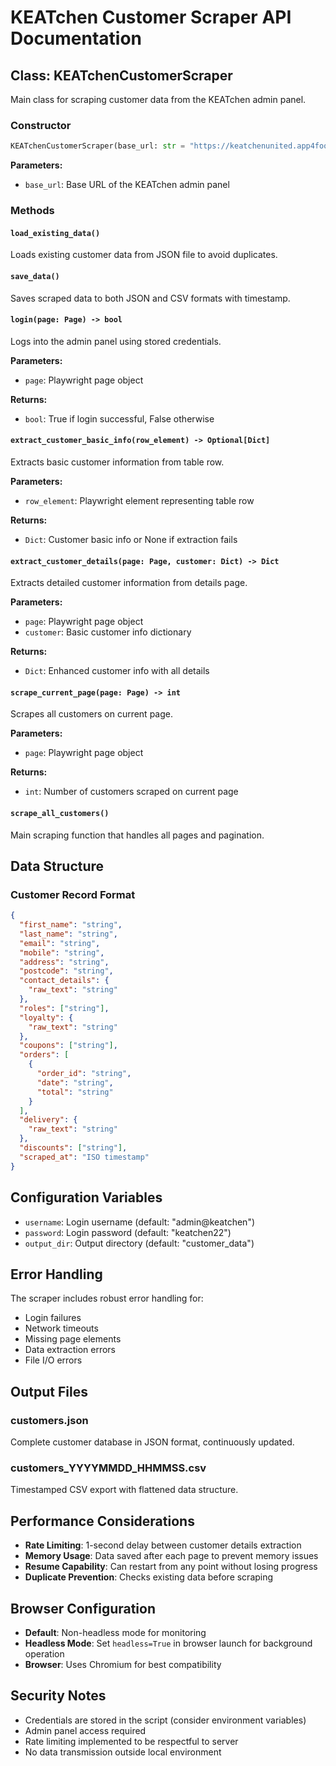 # KEATchen Customer Scraper API Documentation

## Class: KEATchenCustomerScraper

Main class for scraping customer data from the KEATchen admin panel.

### Constructor

```python
KEATchenCustomerScraper(base_url: str = "https://keatchenunited.app4food.co.uk")
```

**Parameters:**
- `base_url`: Base URL of the KEATchen admin panel

### Methods

#### `load_existing_data()`
Loads existing customer data from JSON file to avoid duplicates.

#### `save_data()`
Saves scraped data to both JSON and CSV formats with timestamp.

#### `login(page: Page) -> bool`
Logs into the admin panel using stored credentials.

**Parameters:**
- `page`: Playwright page object

**Returns:**
- `bool`: True if login successful, False otherwise

#### `extract_customer_basic_info(row_element) -> Optional[Dict]`
Extracts basic customer information from table row.

**Parameters:**
- `row_element`: Playwright element representing table row

**Returns:**
- `Dict`: Customer basic info or None if extraction fails

#### `extract_customer_details(page: Page, customer: Dict) -> Dict`
Extracts detailed customer information from details page.

**Parameters:**
- `page`: Playwright page object
- `customer`: Basic customer info dictionary

**Returns:**
- `Dict`: Enhanced customer info with all details

#### `scrape_current_page(page: Page) -> int`
Scrapes all customers on current page.

**Parameters:**
- `page`: Playwright page object

**Returns:**
- `int`: Number of customers scraped on current page

#### `scrape_all_customers()`
Main scraping function that handles all pages and pagination.

## Data Structure

### Customer Record Format

```json
{
  "first_name": "string",
  "last_name": "string",
  "email": "string",
  "mobile": "string",
  "address": "string", 
  "postcode": "string",
  "contact_details": {
    "raw_text": "string"
  },
  "roles": ["string"],
  "loyalty": {
    "raw_text": "string"
  },
  "coupons": ["string"],
  "orders": [
    {
      "order_id": "string",
      "date": "string", 
      "total": "string"
    }
  ],
  "delivery": {
    "raw_text": "string"
  },
  "discounts": ["string"],
  "scraped_at": "ISO timestamp"
}
```

## Configuration Variables

- `username`: Login username (default: "admin@keatchen")
- `password`: Login password (default: "keatchen22")
- `output_dir`: Output directory (default: "customer_data")

## Error Handling

The scraper includes robust error handling for:
- Login failures
- Network timeouts
- Missing page elements
- Data extraction errors
- File I/O errors

## Output Files

### customers.json
Complete customer database in JSON format, continuously updated.

### customers_YYYYMMDD_HHMMSS.csv
Timestamped CSV export with flattened data structure.

## Performance Considerations

- **Rate Limiting**: 1-second delay between customer details extraction
- **Memory Usage**: Data saved after each page to prevent memory issues
- **Resume Capability**: Can restart from any point without losing progress
- **Duplicate Prevention**: Checks existing data before scraping

## Browser Configuration

- **Default**: Non-headless mode for monitoring
- **Headless Mode**: Set `headless=True` in browser launch for background operation
- **Browser**: Uses Chromium for best compatibility

## Security Notes

- Credentials are stored in the script (consider environment variables)
- Admin panel access required
- Rate limiting implemented to be respectful to server
- No data transmission outside local environment